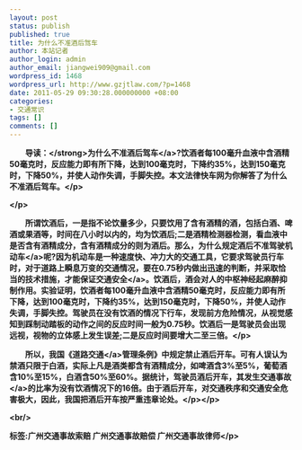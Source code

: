 ```yaml
---
layout: post
status: publish
published: true
title: 为什么不准酒后驾车
author: 本站记者
author_login: admin
author_email: jiangwei909@gmail.com
wordpress_id: 1468
wordpress_url: http://www.gzjtlaw.com/?p=1468
date: 2011-05-29 09:30:28.000000000 +08:00
categories:
- 交通常识
tags: []
comments: []
---
```

<p><p>　<strong>　导读：<&#47;strong>为什么不准<a>酒后驾车<&#47;a>?饮酒者每100毫升血液中含酒精50毫克时，反应能力即有所下降，达到100毫克时，下降约35%，达到150毫克时，下降50%，并使人动作失调，手脚失控。本文法律快车网为你解答了为什么不准酒后驾车。<&#47;p><p><&#47;p><p>　　所谓饮酒后，一是指不论饮量多少，只要饮用了含有酒精的酒，包括白酒、啤酒或果酒等，时间在八小时以内的，均为饮酒后;二是酒精检测器检测，看血液中是否含有酒精成分，含有酒精成分的则为酒后。那么，为什么规定酒后不准驾驶<a>机动车<&#47;a>呢?因为机动车是一种速度快、冲力大的交通工具，它要求驾驶员行车时，对于道路上瞬息万变的交通情况，要在0.75秒内做出迅速的判断，并采取恰当的技术措施，才能保证<a>交通安全<&#47;a>。饮酒后，酒会对人的中枢神经起麻醉抑制作用。实验证明，饮酒者每100毫升血液中含酒精50毫克时，反应能力即有所下降，达到100毫克时，下降约35%，达到150毫克时，下降50%，并使人动作失调，手脚失控。驾驶员在没有饮酒的情况下行车，发现前方危险情况，从视觉感知到踩制动踏板的动作之间的反应时间一般为0.75秒。饮酒后一是驾驶员会出现远视，视物的立体感上发生误差;二是反应时间要增大二至三倍。<&#47;p><p>　　所以，我国《<a>道路交通<&#47;a>管理条例》中规定禁止酒后开车。可有人误认为禁酒只限于白酒，实际上凡是酒类都含有酒精成分，如啤酒含3%至5%，葡萄酒含10%至15%，白酒含50%至60%。据统计，驾驶员酒后开车，其发生<a>交通事故<&#47;a>的比率为没有饮酒情况下的16倍。由于酒后开车，对交通秩序和交通安全危害极大，因此，我国把酒后开车按严重违章论处。<&#47;p><&#47;p><br&#47;><p>标签:广州交通事故索赔 广州交通事故赔偿 广州交通事故律师<&#47;p>
